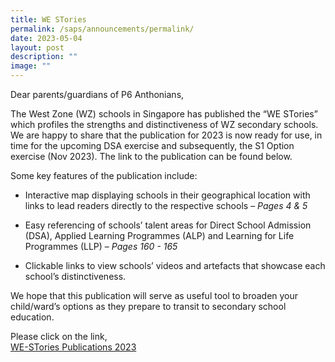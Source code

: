 ```yaml
---
title: WE STories
permalink: /saps/announcements/permalink/
date: 2023-05-04
layout: post
description: ""
image: ""
---
```

Dear parents/guardians of P6 Anthonians, 

The West Zone (WZ) schools in Singapore has published the “WE STories” which profiles the strengths and distinctiveness of WZ secondary schools. We are happy to share that the publication for 2023 is now ready for use, in time for the upcoming DSA exercise and subsequently, the S1 Option exercise (Nov 2023). The link to the publication can be found below.

Some key features of the publication include:

* Interactive map displaying schools in their geographical location with links to lead readers directly to the respective schools – _Pages 4 & 5_

* Easy referencing of schools’ talent areas for Direct School Admission (DSA), Applied Learning Programmes (ALP) and Learning for Life Programmes (LLP) – _Pages 160 - 165_

* Clickable links to view schools’ videos and artefacts that showcase each school’s distinctiveness.

We hope that this publication will serve as useful tool to broaden your child/ward’s options as they prepare to transit to secondary school education.

  

Please click on the link,  
[WE-STories Publications 2023](https://go.gov.sg/westories-official)